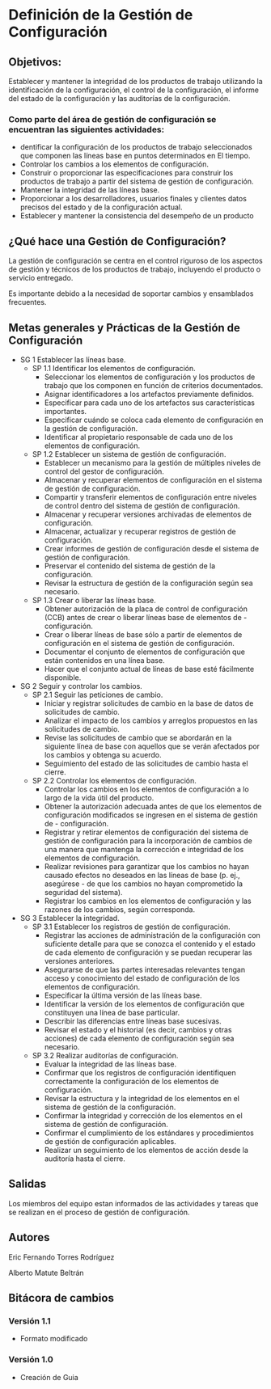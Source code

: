 # Definición de la Gestión de Configuración

## Objetivos:

Establecer y mantener la integridad de los productos de trabajo utilizando la identificación de la configuración, el control de la configuración, el informe del estado de la configuración y las auditorías de la configuración.

### Como parte del área de gestión de configuración se encuentran las siguientes actividades:

- dentificar la configuración de los productos de trabajo seleccionados que componen las líneas base en puntos determinados en 
El tiempo.
- Controlar los cambios a los elementos de configuración.
- Construir o proporcionar las especificaciones para construir los productos de trabajo a partir del sistema de gestión de 
configuración.
- Mantener la integridad de las líneas base.
- Proporcionar a los desarrolladores, usuarios finales y clientes datos precisos del estado y de la configuración actual.
- Establecer y mantener la consistencia del desempeño de un producto 

## ¿Qué hace una Gestión de Configuración?

La gestión de configuración se centra en el control riguroso de los aspectos de gestión y técnicos de los productos de trabajo, incluyendo el producto o servicio entregado.

Es importante debido a la necesidad de soportar cambios y ensamblados frecuentes.

## Metas generales y Prácticas de la Gestión de Configuración

- SG 1 Establecer las líneas base.
  - SP 1.1 Identificar los elementos de configuración.
    - Seleccionar los elementos de configuración y los productos de trabajo que los componen en función de criterios documentados.
    - Asignar identificadores a los artefactos previamente definidos.
    - Especificar para cada uno de los artefactos sus características importantes.
    - Especificar cuándo se coloca cada elemento de configuración en la gestión de configuración.
    - Identificar al propietario responsable de cada uno de los elementos de configuración.
  - SP 1.2 Establecer un sistema de gestión de configuración.
    - Establecer un mecanismo para la gestión de múltiples niveles de control del gestor de configuración.
    - Almacenar y recuperar elementos de configuración en el sistema de gestión de configuración.
    - Compartir y transferir elementos de configuración entre niveles de control dentro del sistema de gestión de configuración.
    - Almacenar y recuperar versiones archivadas de elementos de configuración.
    - Almacenar, actualizar y recuperar registros de gestión de configuración.
    - Crear informes de gestión de configuración desde el sistema de gestión de configuración.
    - Preservar el contenido del sistema de gestión de la configuración.
    - Revisar la estructura de gestión de la configuración según sea necesario.
  - SP 1.3 Crear o liberar las líneas base.
    - Obtener autorización de la placa de control de configuración (CCB) antes de crear o liberar líneas base de elementos de - configuración.
    - Crear o liberar líneas de base sólo a partir de elementos de configuración en el sistema de gestión de configuración.
    - Documentar el conjunto de elementos de configuración que están contenidos en una línea base.
    - Hacer que el conjunto actual de líneas de base esté fácilmente disponible.
- SG 2 Seguir y controlar los cambios.
  - SP 2.1 Seguir las peticiones de cambio.
    - Iniciar y registrar solicitudes de cambio en la base de datos de solicitudes de cambio.
    - Analizar el impacto de los cambios y arreglos propuestos en las solicitudes de cambio.
    - Revise las solicitudes de cambio que se abordarán en la siguiente línea de base con aquellos que se verán afectados por los cambios y obtenga su acuerdo.
    - Seguimiento del estado de las solicitudes de cambio hasta el cierre.
  - SP 2.2 Controlar los elementos de configuración.
    - Controlar los cambios en los elementos de configuración a lo largo de la vida útil del producto.
    - Obtener la autorización adecuada antes de que los elementos de configuración modificados se ingresen en el sistema de gestión de - configuración.
    - Registrar y retirar elementos de configuración del sistema de gestión de configuración para la incorporación de cambios de una manera que mantenga la corrección e integridad de los elementos de configuración.
    - Realizar revisiones para garantizar que los cambios no hayan causado efectos no deseados en las líneas de base (p. ej., asegúrese - de que los cambios no hayan comprometido la seguridad del sistema).
    - Registrar los cambios en los elementos de configuración y las razones de los cambios, según corresponda.
- SG 3 Establecer la integridad.
  - SP 3.1 Establecer los registros de gestión de configuración.
    - Registrar las acciones de administración de la configuración con suficiente detalle para que se conozca el contenido y el estado de cada elemento de configuración y se puedan recuperar las versiones anteriores.
    - Asegurarse de que las partes interesadas relevantes tengan acceso y conocimiento del estado de configuración de los elementos de configuración.
    - Especificar la última versión de las líneas base.
    - Identificar la versión de los elementos de configuración que constituyen una línea de base particular.
    - Describir las diferencias entre líneas base sucesivas.
    - Revisar el estado y el historial (es decir, cambios y otras acciones) de cada elemento de configuración según sea necesario.
  - SP 3.2 Realizar auditorías de configuración.
    - Evaluar la integridad de las líneas base.
    - Confirmar que los registros de configuración identifiquen correctamente la configuración de los elementos de configuración.
    - Revisar la estructura y la integridad de los elementos en el sistema de gestión de la configuración.
    - Confirmar la integridad y corrección de los elementos en el sistema de gestión de configuración.
    - Confirmar el cumplimiento de los estándares y procedimientos de gestión de configuración aplicables.
    - Realizar un seguimiento de los elementos de acción desde la auditoría hasta el cierre.

## Salidas

Los miembros del equipo estan informados de las actividades y tareas que se realizan en el proceso de gestión de configuración.

## Autores

Eric Fernando Torres Rodríguez

Alberto Matute Beltrán

## Bitácora de cambios

### Versión 1.1

- Formato modificado

### Versión 1.0

- Creación de Guia

